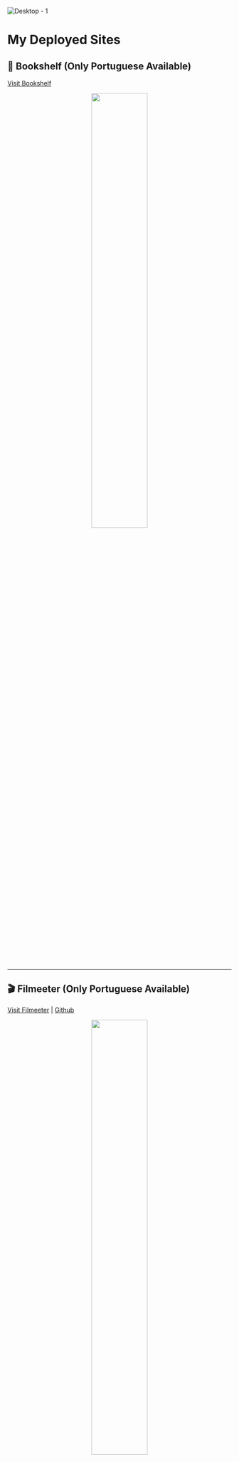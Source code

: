 ![Desktop - 1](https://github.com/SrDouglax/SrDouglax/assets/69745104/6c0535e5-32ab-44ee-ad48-1811c517d962)

# My Deployed Sites

## 📖 Bookshelf (Only Portuguese Available)  
[Visit Bookshelf](https://bookshelf-net.vercel.app)

<div align="center">
  <img src="https://github.com/SrDouglax/SrDouglax/assets/69745104/d40a66b0-db4a-4cf2-982e-9f7d7e6e6a89" width="50%" >
</div>

---

## 🎬 Filmeeter (Only Portuguese Available)  
[Visit Filmeeter](https://filmeeter.vercel.app) | [Github](https://github.com/SrDouglax/Filmeeter)

<div align="center">
  <img src="https://github.com/SrDouglax/SrDouglax/assets/69745104/2257c398-8f14-4be2-8741-2252bb03d0bc" width="50%">
</div>

---

## 👩‍🦱 Womenscientists (Only Portuguese Available)  
[Visit Womenscientists](https://womenscientists.vercel.app) | [Github](https://github.com/SrDouglax/womenscientists)
> [!NOTE]
> For literary fair school work 3rd year high school

<div align="center">
  <img src="https://github.com/SrDouglax/SrDouglax/assets/69745104/24d0d26e-9321-4773-a2ab-b43335823e19" width="50%">
</div>

---

## 💬 Brase (Only Portuguese Available)  
[Visit Brase](https://brase-indev.web.app)

<div align="center">
  <img src="https://github.com/SrDouglax/SrDouglax/assets/69745104/1b66e769-a82f-47f9-947a-0bb2b69c654f" width="50%">
</div>
